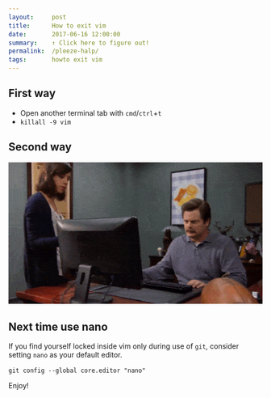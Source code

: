 ```yaml
---
layout:     post
title:      How to exit vim
date:       2017-06-16 12:00:00
summary:    ↑ Click here to figure out!
permalink:  /pleeze-halp/
tags:       howto exit vim 
---
```


## First way

- Open another terminal tab with `cmd`/`ctrl`+`t`
- `killall -9 vim` 

## Second way

![Like this](/images/exit-vim.gif "Like this")

## Next time use nano 

If you find yourself locked inside vim only during use of `git`, consider setting `nano` 
as your default editor. 

```shell
git config --global core.editor "nano"
```

Enjoy!
